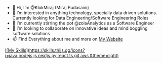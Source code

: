 - 👋 Hi, I’m @KlokMiraj (Miraj Pudasaini)
- 👀 I’m interested in anything technology, specially data driven solutions. Currently looking for Data Engineering/Software Engineering Roles
- 🌱 I’m currently stirring the pot @zolaAnalytics as a Software Engineer 
- 💞️ I’m looking to collaborate on innovative ideas and mind boggling software solutions
- 📫 Find Everything about me and more on [My Website](https://miraj.com.np)



[![My Skills](https://skills.thijs.gg/icons?i=java,nodejs,js,nextjs,py,react,ts,git,aws &theme=light)](https://skills.thijs.gg)

<!---
KlokMiraj/KlokMiraj is a ✨ special ✨ repository because its `README.md` (this file) appears on your GitHub profile.
You can click the Preview link to take a look at your changes.
--->
